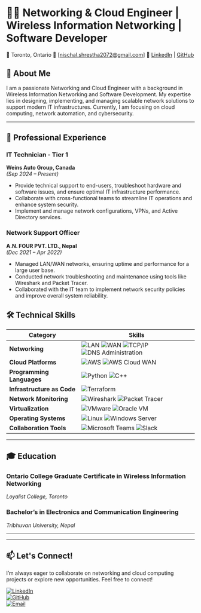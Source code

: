 

# 👨‍💻 Networking & Cloud Engineer | Wireless Information Networking | Software Developer  
📍 Toronto, Ontario   📧 [nischal.shrestha2072@gmail.com]   🔗 [LinkedIn](https://www.linkedin.com/in/your-linkedin-profile) | [GitHub](https://github.com/your-github-profile)

## 🚀 About Me  
I am a passionate Networking and Cloud Engineer with a background in Wireless Information Networking and Software Development. My expertise lies in designing, implementing, and managing scalable network solutions to support modern IT infrastructures. Currently, I am focusing on cloud computing, network automation, and cybersecurity.

---

## 💼 Professional Experience  

### **IT Technician - Tier 1**  
**Weins Auto Group, Canada**  
*(Sep 2024 – Present)*  
- Provide technical support to end-users, troubleshoot hardware and software issues, and ensure optimal IT infrastructure performance.
- Collaborate with cross-functional teams to streamline IT operations and enhance system security.
- Implement and manage network configurations, VPNs, and Active Directory services.

### **Network Support Officer**  
**A.N. FOUR PVT. LTD., Nepal**  
*(Dec 2021 – Apr 2022)*  
- Managed LAN/WAN networks, ensuring uptime and performance for a large user base.  
- Conducted network troubleshooting and maintenance using tools like Wireshark and Packet Tracer.  
- Collaborated with the IT team to implement network security policies and improve overall system reliability.



## 🛠️ Technical Skills  

| **Category**               | **Skills**                                                                                                                                          |
|----------------------------|-----------------------------------------------------------------------------------------------------------------------------------------------------|
| **Networking**              | ![LAN](https://img.shields.io/badge/LAN-1572B6?style=for-the-badge) ![WAN](https://img.shields.io/badge/WAN-1572B6?style=for-the-badge) ![TCP/IP](https://img.shields.io/badge/TCP/IP-11557C?style=for-the-badge) ![DNS Administration](https://img.shields.io/badge/DNS-003B57?style=for-the-badge) |
| **Cloud Platforms**         | ![AWS](https://img.shields.io/badge/AWS-FF9900?style=for-the-badge&logo=amazonaws&logoColor=white) ![AWS Cloud WAN](https://img.shields.io/badge/AWS%20Cloud%20WAN-FF9900?style=for-the-badge) |
| **Programming Languages**   | ![Python](https://img.shields.io/badge/Python-3776AB?style=for-the-badge&logo=python&logoColor=white) ![C++](https://img.shields.io/badge/C%2B%2B-00599C?style=for-the-badge&logo=c%2B%2B&logoColor=white) |
| **Infrastructure as Code**  | ![Terraform](https://img.shields.io/badge/Terraform-623CE4?style=for-the-badge&logo=terraform&logoColor=white) |
| **Network Monitoring**      | ![Wireshark](https://img.shields.io/badge/Wireshark-1679A7?style=for-the-badge&logo=wireshark&logoColor=white) ![Packet Tracer](https://img.shields.io/badge/Packet%20Tracer-0072C6?style=for-the-badge) |
| **Virtualization**          | ![VMware](https://img.shields.io/badge/VMware-607078?style=for-the-badge&logo=vmware&logoColor=white) ![Oracle VM](https://img.shields.io/badge/Oracle%20VM-F80000?style=for-the-badge) |
| **Operating Systems**       | ![Linux](https://img.shields.io/badge/Linux-FCC624?style=for-the-badge&logo=linux&logoColor=black) ![Windows Server](https://img.shields.io/badge/Windows%20Server-0078D6?style=for-the-badge) |
| **Collaboration Tools**     | ![Microsoft Teams](https://img.shields.io/badge/Microsoft%20Teams-6264A7?style=for-the-badge&logo=microsoftteams&logoColor=white) ![Slack](https://img.shields.io/badge/Slack-4A154B?style=for-the-badge&logo=slack&logoColor=white) |

---

## 🎓 Education  

### **Ontario College Graduate Certificate in Wireless Information Networking**  
*Loyalist College, Toronto*  

### **Bachelor’s in Electronics and Communication Engineering**  
*Tribhuvan University, Nepal*  

---




---

## 📫 Let's Connect!  
I’m always eager to collaborate on networking and cloud computing projects or explore new opportunities. Feel free to connect!  

[![LinkedIn](https://img.shields.io/badge/LinkedIn-0077B5?style=for-the-badge&logo=linkedin&logoColor=white)](https://www.linkedin.com/in/your-linkedin-profile)  
[![GitHub](https://img.shields.io/badge/GitHub-100000?style=for-the-badge&logo=github&logoColor=white)](https://github.com/your-github-profile)  
[![Email](https://img.shields.io/badge/Email-D14836?style=for-the-badge&logo=gmail&logoColor=white)](mailto:your-email@gmail.com)

